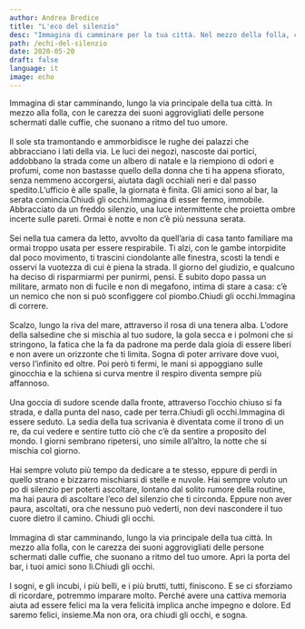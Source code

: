 ```yaml
---
author: Andrea Bredice
title: "L'eco del silenzio"
desc: "Immagina di camminare per la tua città. Nel mezzo della folla, con i suoni e il brusio delle persone che viene oscurato dalla tue cuffie, sempre al passo col tuo umore. Il sole sta tramontando e le rughe dei palazzi vengono affievolite e abbracciano dolcemente la strada."
path: /echi-del-silenzio
date: 2020-05-20
draft: false
language: it
image: echo
---
```


<!-- ![](../../images/echo_b.jpg) -->

Immagina di star camminando, lungo la via principale della tua città. In mezzo alla folla, con le carezza dei suoni aggrovigliati delle persone schermati dalle cuffie, che suonano a ritmo del tuo umore.
<br/>
<br/>
Il sole sta tramontando e ammorbidisce le rughe dei palazzi che abbracciano i lati della via. Le luci dei negozi, nascoste dai portici, addobbano la strada come un albero di natale e la riempiono di odori e profumi, come non bastasse quello della donna che ti ha appena sfiorato, senza nemmeno accorgersi, aiutata dagli occhiali neri e dal passo spedito.L’ufficio è alle spalle, la giornata è finita. Gli amici sono al bar, la serata comincia.Chiudi gli occhi.Immagina di esser fermo, immobile. Abbracciato da un freddo silenzio, una luce intermittente che proietta ombre incerte sulle pareti. Ormai è notte e non c’è più nessuna serata.
<br/>
<br/> 
Sei nella tua camera da letto, avvolto da quell’aria di casa tanto familiare ma ormai troppo usata per essere respirabile. Ti alzi, con le gambe intorpidite dal poco movimento, ti trascini ciondolante alle finestra, scosti la tendi e osservi la vuotezza di cui è piena la strada. Il giorno del giudizio, e qualcuno ha deciso di risparmiarmi per punirmi, pensi. E subito dopo passa un militare, armato non di fucile e non di megafono, intima di stare a casa: c’è un nemico che non si può sconfiggere col piombo.Chiudi gli occhi.Immagina di correre.
<br/>
<br/> 
Scalzo, lungo la riva del mare, attraverso il rosa di una tenera alba. L’odore della salsedine che si mischia al tuo sudore, la gola secca e i polmoni che si stringono, la fatica che la fa da padrone ma perde dala gioia di essere liberi e non avere un orizzonte che ti limita. Sogna di poter arrivare dove vuoi, verso l’infinito ed oltre. Poi però ti fermi, le mani si appoggiano sulle ginocchia e la schiena si curva mentre il respiro diventa sempre più affannoso.
<br/>
<br/> 
Una goccia di sudore scende dalla fronte, attraverso l’occhio chiuso si fa strada, e dalla punta del naso, cade per terra.Chiudi gli occhi.Immagina di essere seduto. La sedia della tua scrivania è diventata come il trono di un re, da cui vedere e sentire tutto ciò che c’è da sentire a proposito del mondo. I giorni sembrano ripetersi, uno simile all’altro, la notte che si mischia col giorno. 
<br/>
<br/>
Hai sempre voluto più tempo da dedicare a te stesso, eppure di perdi in quello strano e bizzarro mischiarsi di stelle e nuvole. Hai sempre voluto un po di silenzio per poterti ascoltare, lontano dal solito rumore della routine, ma hai paura di ascoltare l’eco del silenzio che ti circonda. Eppure non aver paura, ascoltati, ora che nessuno può vederti, non devi nascondere il tuo cuore dietro il camino. Chiudi gli occhi.
<br/>
<br/>
Immagina di star camminando, lungo la via principale della tua città. In mezzo alla folla, con le carezza dei suoni aggrovigliati delle persone schermati dalle cuffie, che suonano a ritmo del tuo umore. Apri la porta del bar, i tuoi amici sono lì.Chiudi gli occhi.
<br/>
<br/>
I sogni, e gli incubi, i più belli, e i più brutti, tutti, finiscono. E se ci sforziamo di ricordare, potremmo imparare molto. Perché avere una cattiva memoria aiuta ad essere felici ma la vera felicità implica anche impegno e dolore. Ed saremo felici, insieme.Ma non ora, ora chiudi gli occhi, e sogna.
